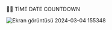 👨‍💻 TİME DATE COUNTDOWN


![Ekran görüntüsü 2024-03-04 155348](https://github.com/nurgul7/timeDateCountdown/assets/84968148/8abb3e73-a250-4548-b886-327bceb75a78)
